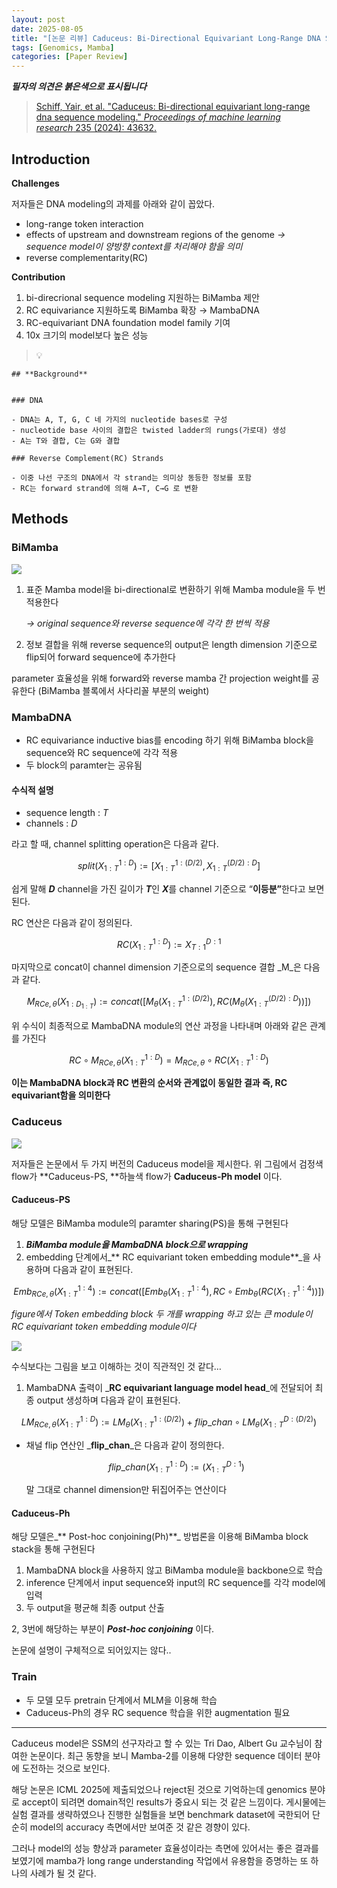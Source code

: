```yaml
---
layout: post
date: 2025-08-05
title: "[논문 리뷰] Caduceus: Bi-Directional Equivariant Long-Range DNA Sequence Modeling"
tags: [Genomics, Mamba]
categories: [Paper Review]
---
```


<span class="notion-red">_**필자의 의견은 붉은색으로 표시됩니다**_</span>


> [Schiff, Yair, et al. "Caduceus: Bi-directional equivariant long-range dna sequence modeling." ](https://pmc.ncbi.nlm.nih.gov/articles/PMC12189541/)[_Proceedings of machine learning research_](https://pmc.ncbi.nlm.nih.gov/articles/PMC12189541/)[ 235 (2024): 43632.](https://pmc.ncbi.nlm.nih.gov/articles/PMC12189541/)



## Introduction


**Challenges**


저자들은 DNA modeling의 과제를 아래와 같이 꼽았다.

- long-range token interaction
- effects of upstream and downstream regions of the genome 
_→ sequence model이 양방향 context를 처리해야 함을 의미_
- reverse complementarity(RC)

**Contribution**

1. bi-direcrional sequence modeling 지원하는 BiMamba 제안
1. RC equivariance 지원하도록 BiMamba 확장 → MambaDNA
1. RC-equivariant DNA foundation model family 기여
1. 10x 크기의 model보다 높은 성능

> 💡 


	## **Background**


	### DNA

	- DNA는 A, T, G, C 네 가지의 nucleotide bases로 구성
	- nucleotide base 사이의 결합은 twisted ladder의 rungs(가로대) 생성
	- A는 T와 결합, C는 G와 결합

	### Reverse Complement(RC) Strands

	- 이중 나선 구조의 DNA에서 각 strand는 의미상 동등한 정보를 포함
	- RC는 forward strand에 의해 A→T, C→G 로 변환


## Methods



### BiMamba


![](https://prod-files-secure.s3.us-west-2.amazonaws.com/542b861c-36a8-4051-84e5-8804b6728dba/2c247d59-7815-4980-99f0-8f0d21f445a7/image.png?X-Amz-Algorithm=AWS4-HMAC-SHA256&X-Amz-Content-Sha256=UNSIGNED-PAYLOAD&X-Amz-Credential=ASIAZI2LB466X2VEGELA%2F20250808%2Fus-west-2%2Fs3%2Faws4_request&X-Amz-Date=20250808T200112Z&X-Amz-Expires=3600&X-Amz-Security-Token=IQoJb3JpZ2luX2VjEHQaCXVzLXdlc3QtMiJIMEYCIQCcpFOUTBgwpWhsikiAKeuBEr8ErZRHfIRY6fvxugrxpQIhANxJw3IeeMSBIW3vhtyEOG2bv5sskBv%2FDuYR8y0m%2FWD6KogECK3%2F%2F%2F%2F%2F%2F%2F%2F%2F%2FwEQABoMNjM3NDIzMTgzODA1IgwCJ5OhdcW%2B3h2RkI0q3ANwZOcqiRQFkxpEXXOw1BB3TK4ELM3hOlRMBbDsBDymzPu5jAnFBGxGyt3zKSeJpQxZjesMb7U10sDxtsGcizF3suAnA2PHbCrCFwrunk5eOhjrMJm%2Ba76fDvuZ4mtD3W3m9F1IAL%2F7dSdtA7HigbexS0bpEcIwyUEwS9FLjLg3zwUUKStLBDH9ZMN6zVdYfseOcxuaEznij%2B4Ez0FaScxxNmCLdR5kT5AsoTZwWmjGXUUUD942qoHX56CpUB%2Bn0GQkukXQRL7P3DZsGQYd803xCnu98sELfY2DeK3smt6AHSR1h%2FUW678FKymSzPSC3demzxuAwOgMq0S%2FEo3fmJEYA%2BbU0KeQW1bR%2BEhXjFBLzwTkkudojJcSvADsjucs0ANKoxhW0r%2Fpt2f%2BaXvFuWma9mj4r8GK7V3NT9fjuk5t6zBI%2BdzU%2BGJtB55bzxaKGla0MpLtFtcdHw2MYq6ONDovLldO5hJZ8ZTgLBs24otlttUVFuXxQzWTOe8hxJYu5khmEE581LspnL8I5C5Qw3o2p4E4AX8iunKJohxOEdNqkXjmggjwZMrN8iYp0ozC1IWbwo8zpyHcj2EiTKiCCwjfsj%2FKUUEa%2Ff69FSNmeY69gnAPerAHlENpLHu6zzCTn9nEBjqkAfU%2FkgPb1KNBXPVxHCBhduTqMBPrZ09BRKUFfP1%2BzQWRltpym9vEbAvG3RopJBX7%2B0DWA%2BEh7WGZVGxX2bzwIOcNC6GAMO2NzOXvqQNKE7FXl5cvwDx%2BjpBN80GW94ae%2FOgpnewgy7vYWv89%2FykQZGSopcgN%2BRNYM9bEvRE6BGUL%2BsaYDs1WxFlokaiXmeH5710Y7RJC9o4rnxJCNdV8lY4F0fp2&X-Amz-Signature=cdeb7cbf63dd4c3a11d5562c840c2c0689daf8eb6467be9d2f07591769e343f4&X-Amz-SignedHeaders=host&x-amz-checksum-mode=ENABLED&x-id=GetObject)

1. 표준 Mamba model을 bi-directional로 변환하기 위해 Mamba module을 두 번 적용한다

	_→ original sequence와 reverse sequence에 각각 한 번씩 적용_

1. 정보 결합을 위해 reverse sequence의 output은 length dimension 기준으로 flip되어 forward sequence에 추가한다

parameter 효율성을 위해 forward와 reverse mamba 간 projection weight를 공유한다 (BiMamba 블록에서 사다리꼴 부분의 weight)



### MambaDNA

- RC equivariance inductive bias를 encoding 하기 위해 BiMamba block을 sequence와 RC sequence에 각각 적용
- 두 block의 paramter는 공유됨


#### 수식적 설명

- sequence length : _T_
- channels : _D_

라고 할 때,  channel splitting operation은 다음과 같다.


$$
split(X^{1:D}_{1:T}):=[X^{1:(D/2)}_{1:T},X^{(D/2):D}_{1:T}]
$$


<span class="notion-red">쉽게 말해 </span><span class="notion-red">_**D**_</span><span class="notion-red"> channel을 가진 길이가 </span><span class="notion-red">_**T**_</span><span class="notion-red">인 </span><span class="notion-red">_**X**_</span><span class="notion-red">를 channel 기준으로 “</span><span class="notion-red">**이등분”**</span><span class="notion-red">한다고 보면 된다.</span>


RC 연산은 다음과 같이 정의된다.


$$
RC(X^{1:D}_{1:T}):=X^{D:1}_{T:1}
$$


마지막으로 concat이 channel dimension 기준으로의 sequence 결합 _M_은 다음과 같다.


$$
M_{RCe,\theta}(X_{1:D_{1:T}}):=concat([M_{\theta}(X^{1:(D/2)}_{1:T}),RC(M_{\theta}(X^{(D/2):D}_{1:T}))])
$$


위 수식이 최종적으로 MambaDNA module의 연산 과정을 나타내며 아래와 같은 관계를 가진다


$$
RC\circ M_{RCe,\theta}(X^{1:D}_{1:T}) = M_{RCe,\theta} \circ RC(X^{1:D}_{1:T})
$$


**이는 MambaDNA block과 RC 변환의 순서와 관계없이 동일한 결과 즉, RC equivariant함을 의미한다**



### Caduceus


![](https://prod-files-secure.s3.us-west-2.amazonaws.com/542b861c-36a8-4051-84e5-8804b6728dba/f94a60d7-8145-473b-aef9-7c68d3ec604a/image.png?X-Amz-Algorithm=AWS4-HMAC-SHA256&X-Amz-Content-Sha256=UNSIGNED-PAYLOAD&X-Amz-Credential=ASIAZI2LB466X2VEGELA%2F20250808%2Fus-west-2%2Fs3%2Faws4_request&X-Amz-Date=20250808T200112Z&X-Amz-Expires=3600&X-Amz-Security-Token=IQoJb3JpZ2luX2VjEHQaCXVzLXdlc3QtMiJIMEYCIQCcpFOUTBgwpWhsikiAKeuBEr8ErZRHfIRY6fvxugrxpQIhANxJw3IeeMSBIW3vhtyEOG2bv5sskBv%2FDuYR8y0m%2FWD6KogECK3%2F%2F%2F%2F%2F%2F%2F%2F%2F%2FwEQABoMNjM3NDIzMTgzODA1IgwCJ5OhdcW%2B3h2RkI0q3ANwZOcqiRQFkxpEXXOw1BB3TK4ELM3hOlRMBbDsBDymzPu5jAnFBGxGyt3zKSeJpQxZjesMb7U10sDxtsGcizF3suAnA2PHbCrCFwrunk5eOhjrMJm%2Ba76fDvuZ4mtD3W3m9F1IAL%2F7dSdtA7HigbexS0bpEcIwyUEwS9FLjLg3zwUUKStLBDH9ZMN6zVdYfseOcxuaEznij%2B4Ez0FaScxxNmCLdR5kT5AsoTZwWmjGXUUUD942qoHX56CpUB%2Bn0GQkukXQRL7P3DZsGQYd803xCnu98sELfY2DeK3smt6AHSR1h%2FUW678FKymSzPSC3demzxuAwOgMq0S%2FEo3fmJEYA%2BbU0KeQW1bR%2BEhXjFBLzwTkkudojJcSvADsjucs0ANKoxhW0r%2Fpt2f%2BaXvFuWma9mj4r8GK7V3NT9fjuk5t6zBI%2BdzU%2BGJtB55bzxaKGla0MpLtFtcdHw2MYq6ONDovLldO5hJZ8ZTgLBs24otlttUVFuXxQzWTOe8hxJYu5khmEE581LspnL8I5C5Qw3o2p4E4AX8iunKJohxOEdNqkXjmggjwZMrN8iYp0ozC1IWbwo8zpyHcj2EiTKiCCwjfsj%2FKUUEa%2Ff69FSNmeY69gnAPerAHlENpLHu6zzCTn9nEBjqkAfU%2FkgPb1KNBXPVxHCBhduTqMBPrZ09BRKUFfP1%2BzQWRltpym9vEbAvG3RopJBX7%2B0DWA%2BEh7WGZVGxX2bzwIOcNC6GAMO2NzOXvqQNKE7FXl5cvwDx%2BjpBN80GW94ae%2FOgpnewgy7vYWv89%2FykQZGSopcgN%2BRNYM9bEvRE6BGUL%2BsaYDs1WxFlokaiXmeH5710Y7RJC9o4rnxJCNdV8lY4F0fp2&X-Amz-Signature=8ead4cc3889aa1810ac75d9df83eeceaaaa383155b5951c9d2e39f9c670d13f8&X-Amz-SignedHeaders=host&x-amz-checksum-mode=ENABLED&x-id=GetObject)


저자들은 논문에서 두 가지 버전의 Caduceus model을 제시한다. 위 그림에서 검정색 flow가 **Caduceus-PS, **하늘색 flow가 **Caduceus-Ph model** 이다.



#### Caduceus-PS


해당 모델은 BiMamba module의 paramter sharing(PS)을 통해 구현된다

1. _**BiMamba module을 MambaDNA block으로 wrapping**_
1. embedding 단계에서_** RC equivariant token embedding module**_을 사용하며 다음과 같이 표현된다.

$$
Emb_{RCe,\theta}(X^{1:4}_{1:T}):=concat([Emb_{\theta}(X^{1:4}_{1:T}),RC \circ Emb_{\theta}(RC(X^{1:4}_{1:T}))])
$$


_figure에서 Token embedding block 두 개를 wrapping 하고 있는 큰 module이 RC equivariant token embedding module이다_


![](https://prod-files-secure.s3.us-west-2.amazonaws.com/542b861c-36a8-4051-84e5-8804b6728dba/b175e4da-71eb-4e91-8c23-a06dabe673c9/image.png?X-Amz-Algorithm=AWS4-HMAC-SHA256&X-Amz-Content-Sha256=UNSIGNED-PAYLOAD&X-Amz-Credential=ASIAZI2LB466X2VEGELA%2F20250808%2Fus-west-2%2Fs3%2Faws4_request&X-Amz-Date=20250808T200112Z&X-Amz-Expires=3600&X-Amz-Security-Token=IQoJb3JpZ2luX2VjEHQaCXVzLXdlc3QtMiJIMEYCIQCcpFOUTBgwpWhsikiAKeuBEr8ErZRHfIRY6fvxugrxpQIhANxJw3IeeMSBIW3vhtyEOG2bv5sskBv%2FDuYR8y0m%2FWD6KogECK3%2F%2F%2F%2F%2F%2F%2F%2F%2F%2FwEQABoMNjM3NDIzMTgzODA1IgwCJ5OhdcW%2B3h2RkI0q3ANwZOcqiRQFkxpEXXOw1BB3TK4ELM3hOlRMBbDsBDymzPu5jAnFBGxGyt3zKSeJpQxZjesMb7U10sDxtsGcizF3suAnA2PHbCrCFwrunk5eOhjrMJm%2Ba76fDvuZ4mtD3W3m9F1IAL%2F7dSdtA7HigbexS0bpEcIwyUEwS9FLjLg3zwUUKStLBDH9ZMN6zVdYfseOcxuaEznij%2B4Ez0FaScxxNmCLdR5kT5AsoTZwWmjGXUUUD942qoHX56CpUB%2Bn0GQkukXQRL7P3DZsGQYd803xCnu98sELfY2DeK3smt6AHSR1h%2FUW678FKymSzPSC3demzxuAwOgMq0S%2FEo3fmJEYA%2BbU0KeQW1bR%2BEhXjFBLzwTkkudojJcSvADsjucs0ANKoxhW0r%2Fpt2f%2BaXvFuWma9mj4r8GK7V3NT9fjuk5t6zBI%2BdzU%2BGJtB55bzxaKGla0MpLtFtcdHw2MYq6ONDovLldO5hJZ8ZTgLBs24otlttUVFuXxQzWTOe8hxJYu5khmEE581LspnL8I5C5Qw3o2p4E4AX8iunKJohxOEdNqkXjmggjwZMrN8iYp0ozC1IWbwo8zpyHcj2EiTKiCCwjfsj%2FKUUEa%2Ff69FSNmeY69gnAPerAHlENpLHu6zzCTn9nEBjqkAfU%2FkgPb1KNBXPVxHCBhduTqMBPrZ09BRKUFfP1%2BzQWRltpym9vEbAvG3RopJBX7%2B0DWA%2BEh7WGZVGxX2bzwIOcNC6GAMO2NzOXvqQNKE7FXl5cvwDx%2BjpBN80GW94ae%2FOgpnewgy7vYWv89%2FykQZGSopcgN%2BRNYM9bEvRE6BGUL%2BsaYDs1WxFlokaiXmeH5710Y7RJC9o4rnxJCNdV8lY4F0fp2&X-Amz-Signature=9e69039d57823d964b1b590c5c7549548bd7d24694516251002b4ebc3de8c5ac&X-Amz-SignedHeaders=host&x-amz-checksum-mode=ENABLED&x-id=GetObject)


<span class="notion-red">수식보다는 그림을 보고 이해하는 것이 직관적인 것 같다…</span>

1. MambaDNA 출력이 _**RC equivariant language model head**_에 전달되어 최종 output 생성하며 다음과 같이 표현된다.

$$
LM_{RCe,\theta}(X^{1:D}_{1:T}):= LM_{\theta}(X^{1:(D/2)}_{1:T})+flip\_chan\circ LM_{\theta}(X^{D:(D/2)}_{1:T})
$$

- 채널 flip 연산인 _**flip\_chan**_은 다음과 같이 정의한다.

	$$
	flip\_chan(X^{1:D}_{1:T}):=(X^{D:1}_{1:T})
	$$


	말 그대로 channel dimension만 뒤집어주는 연산이다



#### Caduceus-Ph


해당 모델은_** Post-hoc conjoining(Ph)**_ 방법론을 이용해 BiMamba block stack을 통해 구현된다

1. MambaDNA block을 사용하지 않고 BiMamba module을 backbone으로 학습
1. inference 단계에서 input sequence와 input의 RC sequence를 각각 model에 입력
1. 두 output을 평균해 최종 output 산출

2, 3번에 해당하는 부분이 _**Post-hoc conjoining**_ 이다.


<span class="notion-red">논문에 설명이 구체적으로 되어있지는 않다..</span>



### Train

- 두 모델 모두 pretrain 단계에서 MLM을 이용해 학습
- Caduceus-Ph의 경우 RC sequence 학습을 위한 augmentation 필요

---


<span class="notion-red">Caduceus model은 SSM의 선구자라고 할 수 있는 Tri Dao, Albert Gu 교수님이 참여한 논문이다. 최근 동향을 보니 Mamba-2를 이용해 다양한 sequence 데이터 분야에 도전하는 것으로 보인다.</span>


<span class="notion-red">해당 논문은 ICML 2025에 제출되었으나 reject된 것으로 기억하는데 genomics 분야로 accept이 되려면 domain적인 results가 중요시 되는 것 같은 느낌이다. 게시물에는 실험 결과를 생략하였으나 진행한 실험들을 보면 benchmark dataset에 국한되어 단순히 model의 accuracy 측면에서만 보여준 것 같은 경향이 있다.</span>


<span class="notion-red">그러나 model의 성능 향상과 parameter 효율성이라는 측면에 있어서는 좋은 결과를 보였기에 mamba가 long range understanding 작업에서 유용함을 증명하는 또 하나의 사례가 될 것 같다.</span>

